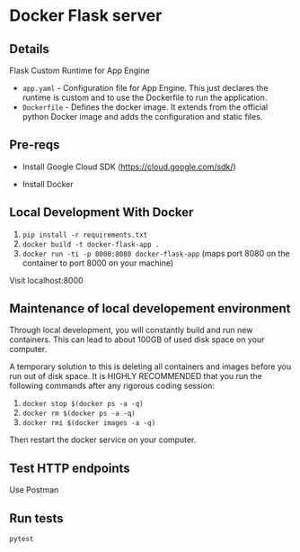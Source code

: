 # Docker Flask server

## Details

Flask Custom Runtime for App Engine

+ `app.yaml` - Configuration file for App Engine. This just declares the runtime is custom and to use the Dockerfile to run the application.
+ `Dockerfile` - Defines the docker image. It extends from the official python Docker image and adds the configuration and static files.

## Pre-reqs

- Install Google Cloud SDK (https://cloud.google.com/sdk/)

- Install Docker


## Local Development With Docker

1. `pip install -r requirements.txt`
2. `docker build -t docker-flask-app .`
3. `docker run -ti -p 8000:8080 docker-flask-app` (maps port 8080 on the container to port 8000 on your machine)

Visit localhost:8000

## Maintenance of local developement environment

Through local development, you will constantly build and run new containers. This can lead to about 100GB of used disk space on your computer.

A temporary solution to this is deleting all containers and images before you run out of disk space. It is HIGHLY RECOMMENDED that you run the following commands after any rigorous coding session:

1. `docker stop $(docker ps -a -q)`
2. `docker rm $(docker ps -a -q)`
3. `docker rmi $(docker images -a -q)`

Then restart the docker service on your computer.

## Test HTTP endpoints

Use Postman

## Run tests

`pytest`

